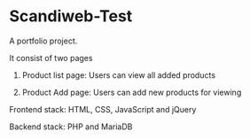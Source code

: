 # Scandiweb-Test
A portfolio project.

It consist of two pages


1) Product list page: Users can view all added products


2) Product Add page: Users can add new products for viewing


Frontend stack: HTML, CSS, JavaScript and jQuery


Backend stack: PHP and MariaDB
